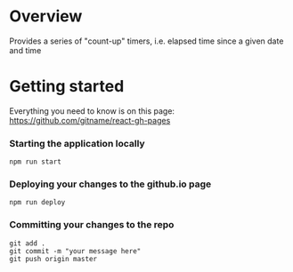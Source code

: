 # Overview
Provides a series of "count-up" timers, i.e. elapsed time since a given date and time

# Getting started
Everything you need to know is on this page: https://github.com/gitname/react-gh-pages

### Starting the application locally
```
npm run start
```

### Deploying your changes to the github.io page
```
npm run deploy
```

### Committing your changes to the repo
```
git add .
git commit -m "your message here"
git push origin master
```